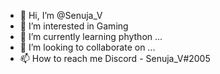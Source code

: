 - 👋 Hi, I’m @Senuja_V
- 👀 I’m interested in Gaming
- 🌱 I’m currently learning phython ...
- 💞️ I’m looking to collaborate on ...
- 📫 How to reach me Discord - Senuja_V#2005

<!---
senuja21/senuja21 is a ✨ special ✨ repository because its `README.md` (this file) appears on your GitHub profile.
You can click the Preview link to take a look at your changes.
--->
